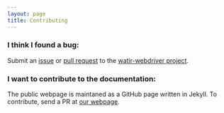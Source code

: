 ```yaml
---
layout: page
title: Contributing
---
```


### I think I found a bug:
Submit an [issue](https://github.com/watir/watir-webdriver/issues) or [pull request](https://github.com/watir/watir-webdriver/pulls) to the [watir-webdriver project](https://github.com/watir/watir-webdriver).

### I want to contribute to the documentation:
The public webpage is maintaned as a GitHub page written in Jekyll. To contribute, send a PR at [our webpage](https://github.com/waitr/watir.github.io). 

